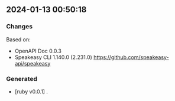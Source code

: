 

## 2024-01-13 00:50:18
### Changes
Based on:
- OpenAPI Doc 0.0.3 
- Speakeasy CLI 1.140.0 (2.231.0) https://github.com/speakeasy-api/speakeasy
### Generated
- [ruby v0.0.1] .